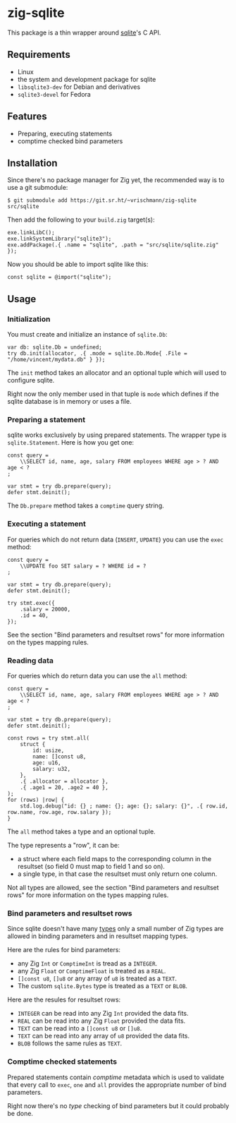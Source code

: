 # zig-sqlite

This package is a thin wrapper around [sqlite](https://sqlite.org/index.html)'s C API.

## Requirements

* Linux
* the system and development package for sqlite
 * `libsqlite3-dev` for Debian and derivatives
 * `sqlite3-devel` for Fedora

## Features

* Preparing, executing statements
* comptime checked bind parameters

## Installation

Since there's no package manager for Zig yet, the recommended way is to use a git submodule:

    $ git submodule add https://git.sr.ht/~vrischmann/zig-sqlite src/sqlite

Then add the following to your `build.zig` target(s):

    exe.linkLibC();
    exe.linkSystemLibrary("sqlite3");
    exe.addPackage(.{ .name = "sqlite", .path = "src/sqlite/sqlite.zig" });

Now you should be able to import sqlite like this:

    const sqlite = @import("sqlite");

## Usage

### Initialization

You must create and initialize an instance of `sqlite.Db`:

    var db: sqlite.Db = undefined;
    try db.init(allocator, .{ .mode = sqlite.Db.Mode{ .File = "/home/vincent/mydata.db" } });

The `init` method takes an allocator and an optional tuple which will used to configure sqlite.

Right now the only member used in that tuple is `mode` which defines if the sqlite database is in memory or uses a file.

### Preparing a statement

sqlite works exclusively by using prepared statements. The wrapper type is `sqlite.Statement`. Here is how you get one:

    const query =
        \\SELECT id, name, age, salary FROM employees WHERE age > ? AND age < ?
    ;

    var stmt = try db.prepare(query);
    defer stmt.deinit();

The `Db.prepare` method takes a `comptime` query string.

### Executing a statement

For queries which do not return data (`INSERT`, `UPDATE`) you can use the `exec` method:

    const query =
        \\UPDATE foo SET salary = ? WHERE id = ?
    ;

    var stmt = try db.prepare(query);
    defer stmt.deinit();

    try stmt.exec({
        .salary = 20000,
        .id = 40,
    });

See the section "Bind parameters and resultset rows" for more information on the types mapping rules.

### Reading data

For queries which do return data you can use the `all` method:

    const query =
        \\SELECT id, name, age, salary FROM employees WHERE age > ? AND age < ?
    ;

    var stmt = try db.prepare(query);
    defer stmt.deinit();

    const rows = try stmt.all(
        struct {
            id: usize,
            name: []const u8,
            age: u16,
            salary: u32,
        },
        .{ .allocator = allocator },
        .{ .age1 = 20, .age2 = 40 },
    );
    for (rows) |row| {
        std.log.debug("id: {} ; name: {}; age: {}; salary: {}", .{ row.id, row.name, row.age, row.salary });
    }

The `all` method takes a type and an optional tuple.

The type represents a "row", it can be:
* a struct where each field maps to the corresponding column in the resultset (so field 0 must map to field 1 and so on).
* a single type, in that case the resultset must only return one column.

Not all types are allowed, see the section "Bind parameters and resultset rows" for more information on the types mapping rules.

### Bind parameters and resultset rows

Since sqlite doesn't have many [types](https://www.sqlite.org/datatype3.html) only a small number of Zig types are allowed in binding parameters and in resultset mapping types.

Here are the rules for bind parameters:
* any Zig `Int` or `ComptimeInt` is tread as a `INTEGER`.
* any Zig `Float` or `ComptimeFloat` is treated as a `REAL`.
* `[]const u8`, `[]u8` or any array of `u8` is treated as a `TEXT`.
* The custom `sqlite.Bytes` type is treated as a `TEXT` or `BLOB`.

Here are the resules for resultset rows:
* `INTEGER` can be read into any Zig `Int` provided the data fits.
* `REAL` can be read into any Zig `Float` provided the data fits.
* `TEXT` can be read into a `[]const u8` or `[]u8`.
* `TEXT` can be read into any array of `u8` provided the data fits.
* `BLOB` follows the same rules as `TEXT`.

### Comptime checked statements

Prepared statements contain _comptime_ metadata which is used to validate that every call to `exec`, `one` and `all` provides the appropriate number of bind parameters.

Right now there's no _type_ checking of bind parameters but it could probably be done.
